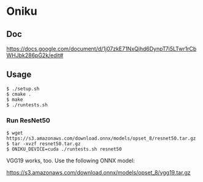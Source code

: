 # Oniku

## Doc

https://docs.google.com/document/d/1j07zkE71NxQjhd6DynpT7i5LTwr1rCbWHJbk286pG2k/edit#

## Usage

```shell-session
$ ./setup.sh
$ cmake .
$ make
$ ./runtests.sh
```

### Run ResNet50

```shell-session
$ wget https://s3.amazonaws.com/download.onnx/models/opset_8/resnet50.tar.gz
$ tar -xvzf resnet50.tar.gz
$ ONIKU_DEVICE=cuda ./runtests.sh resnet50
```

VGG19 works, too. Use the following ONNX model:

https://s3.amazonaws.com/download.onnx/models/opset_8/vgg19.tar.gz
